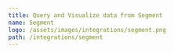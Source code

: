 ```yaml
---
title: Query and Visualize data from Segment
name: Segment
logo: /assets/images/integrations/segment.png
path: /integrations/segment
---
```

